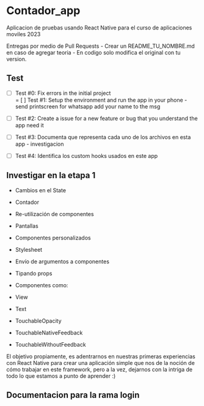 # Contador_app

Aplicacion de pruebas usando React Native para el curso de aplicaciones moviles 2023


Entregas por medio de Pull Requests - Crear un README_TU_NOMBRE.md en caso de agregar teoria - En codigo solo modifica el original con tu version. 

## Test 
- [ ] Test #0: Fix errors in the initial project    
= [ ] Test #1: Setup the environment and run the app in your phone - send printscreen for whatsapp add your name to the msg
- [ ] Test #2: Create a issue for a new feature or bug that you understand the app need it   
- [ ] Test #3: Documenta que representa cada uno de los archivos en esta app - investigacion
- [ ] Test #4: Identifica los custom hooks usados en este app


## Investigar en la etapa 1



- Cambios en el State

- Contador

- Re-utilización de componentes

- Pantallas

- Componentes personalizados

- Stylesheet

- Envío de argumentos a componentes

- Tipando props

- Componentes como:

- View

- Text

- TouchableOpacity

- TouchableNativeFeedback

- TouchableWithoutFeedback

El objetivo propiamente, es adentrarnos en nuestras primeras experiencias con React Native para crear una aplicación simple que nos de la noción de cómo trabajar en este framework, pero a la vez, dejarnos con la intriga de todo lo que estamos a punto de aprender :)


## Documentacion para la rama login